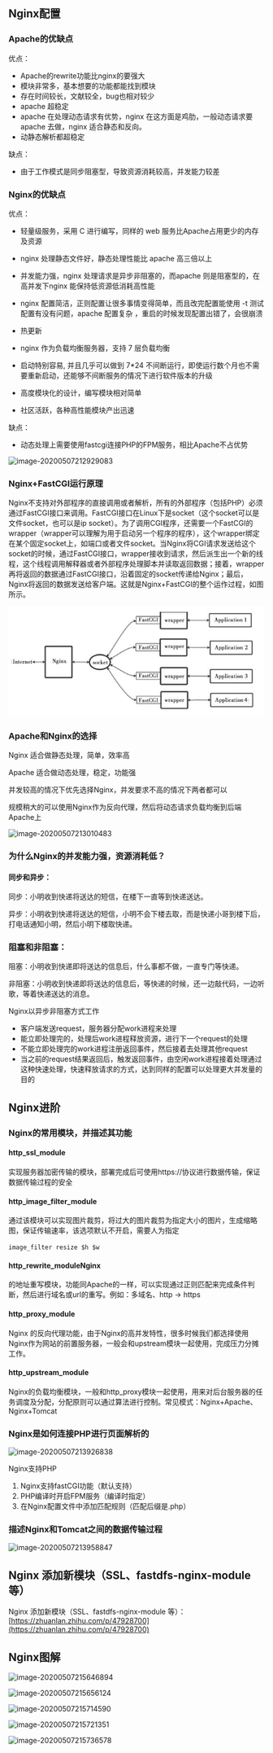## Nginx配置



### Apache的优缺点

优点：

- Apache的rewrite功能比nginx的要强大
- 模块非常多，基本想要的功能都能找到模块
- 存在时间较长，文献较全，bug也相对较少
- apache 超稳定
- apache 在处理动态请求有优势，nginx 在这方面是鸡肋，一般动态请求要 apache 去做，nginx 适合静态和反向。
- 动静态解析都超稳定

缺点：

- 由于工作模式是同步阻塞型，导致资源消耗较高，并发能力较差

### Nginx的优缺点 

优点：

- 轻量级服务，采用 C 进行编写，同样的 web 服务比Apache占用更少的内存及资源

- nginx 处理静态文件好，静态处理性能比 apache 高三倍以上

- 并发能力强，nginx 处理请求是异步非阻塞的，而apache 则是阻塞型的，在高并发下nginx 能保持低资源低消耗高性能

- nginx 配置简洁，正则配置让很多事情变得简单，而且改完配置能使用 -t 测试配置有没有问题，apache 配置复杂 ，重启的时候发现配置出错了，会很崩溃

- 热更新

- nginx 作为负载均衡服务器，支持 7 层负载均衡

- 启动特别容易, 并且几乎可以做到 7*24 不间断运行，即使运行数个月也不需要重新启动，还能够不间断服务的情况下进行软件版本的升级

- 高度模块化的设计，编写模块相对简单

- 社区活跃，各种高性能模块产出迅速

  

缺点：

- 动态处理上需要使用fastcgi连接PHP的FPM服务，相比Apache不占优势

![image-20200507212929083](../../Images/image-20200507212929083.png)

### Nginx+FastCGI运行原理

Nginx不支持对外部程序的直接调用或者解析，所有的外部程序（包括PHP）必须通过FastCGI接口来调用。FastCGI接口在Linux下是socket（这个socket可以是文件socket，也可以是ip socket）。为了调用CGI程序，还需要一个FastCGI的wrapper（wrapper可以理解为用于启动另一个程序的程序），这个wrapper绑定在某个固定socket上，如端口或者文件socket。当Nginx将CGI请求发送给这个socket的时候，通过FastCGI接口，wrapper接收到请求，然后派生出一个新的线程，这个线程调用解释器或者外部程序处理脚本并读取返回数据；接着，wrapper再将返回的数据通过FastCGI接口，沿着固定的socket传递给Nginx；最后，Nginx将返回的数据发送给客户端。这就是Nginx+FastCGI的整个运作过程，如图所示。

![image-20200514200300442](../../Images/image-20200514200300442.png)

### Apache和Nginx的选择

Nginx 适合做静态处理，简单，效率高

Apache 适合做动态处理，稳定，功能强

并发较高的情况下优先选择Nginx，并发要求不高的情况下两者都可以

规模稍大的可以使用Nginx作为反向代理，然后将动态请求负载均衡到后端Apache上

![image-20200507213010483](../../Images/image-20200507213010483.png)





### 为什么Nginx的并发能力强，资源消耗低？

#### 同步和异步：

同步：小明收到快递将送达的短信，在楼下一直等到快递送达。

异步：小明收到快递将送达的短信，小明不会下楼去取，而是快递小哥到楼下后，打电话通知小明，然后小明下楼取快递。

### 阻塞和非阻塞：

阻塞：小明收到快递即将送达的信息后，什么事都不做，一直专门等快递。

非阻塞：小明收到快递即将送达的信息后，等快递的时候，还一边敲代码，一边听歌，等着快递送达的消息。



Nginx以异步非阻塞方式工作

- 客户端发送request，服务器分配work进程来处理
- 能立即处理完的，处理后work进程释放资源，进行下一个request的处理
- 不能立即处理完的work进程注册返回事件，然后接着去处理其他request
- 当之前的request结果返回后，触发返回事件，由空闲work进程接着处理通过这种快速处理，快速释放请求的方式，达到同样的配置可以处理更大并发量的目的





## Nginx进阶

### Nginx的常用模块，并描述其功能

#### http_ssl_module

实现服务器加密传输的模块，部署完成后可使用https://协议进行数据传输，保证数据传输过程的安全

#### http_image_filter_module

通过该模块可以实现图片裁剪，将过大的图片裁剪为指定大小的图片，生成缩略图，保证传输速率，该选项默认不开启，需要人为指定

`image_filter resize $h $w`

#### http_rewrite_moduleNginx

的地址重写模块，功能同Apache的一样，可以实现通过正则匹配来完成条件判断，然后进行域名或url的重写。例如：多域名、http -> https

#### http_proxy_module

Nginx 的反向代理功能，由于Nginx的高并发特性，很多时候我们都选择使用Nginx作为网站的前置服务器，一般会和upstream模块一起使用，完成压力分摊工作。

#### http_upstream_module

Nginx的负载均衡模块，一般和http_proxy模块一起使用，用来对后台服务器的任务调度及分配，分配原则可以通过算法进行控制。常见模式：Nginx+Apache、Nginx+Tomcat

### Nginx是如何连接PHP进行页面解析的

![image-20200507213926838](../../Images/image-20200507213926838.png)

Nginx支持PHP

1. Nginx支持fastCGI功能（默认支持）
2. PHP编译时开启FPM服务（编译时指定）
3. 在Nginx配置文件中添加匹配规则（匹配后缀是.php）

### 描述Nginx和Tomcat之间的数据传输过程

![image-20200507213958847](../../Images/image-20200507213958847.png)

## Nginx 添加新模块（SSL、fastdfs-nginx-module 等）

Nginx 添加新模块（SSL、fastdfs-nginx-module 等）：[https://zhuanlan.zhihu.com/p/47928700](https://zhuanlan.zhihu.com/p/47928700)

## Nginx图解

![image-20200507215646894](../../Images/image-20200507215646894.png)

![image-20200507215656124](../../Images/image-20200507215656124.png)

![image-20200507215714590](../../Images/image-20200507215714590.png)

![image-20200507215721351](../../Images/image-20200507215721351.png)

![image-20200507215736578](../../Images/image-20200507215736578.png)